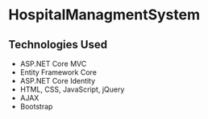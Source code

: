 # HospitalManagmentSystem

## Technologies Used
- ASP.NET Core MVC
- Entity Framework Core
- ASP.NET Core Identity
- HTML, CSS, JavaScript, jQuery
- AJAX 
- Bootstrap
